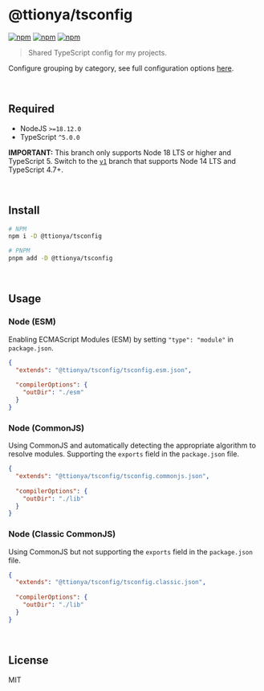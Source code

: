# @ttionya/tsconfig

[![npm](https://img.shields.io/npm/v/@ttionya/tsconfig?label=NPM&logo=npm)](https://www.npmjs.com/package/@ttionya/tsconfig) [![npm](https://img.shields.io/npm/dm/@ttionya/tsconfig?label=Downloads&logo=npm)](https://www.npmjs.com/package/@ttionya/tsconfig) [![npm](https://img.shields.io/npm/l/@ttionya/tsconfig?label=License&logo=npm)](https://github.com/ttionya/tsconfig/blob/master/LICENSE)

> Shared TypeScript config for my projects.

Configure grouping by category, see full configuration options [here](https://www.typescriptlang.org/tsconfig).

<br>

## Required

- NodeJS `>=18.12.0`
- TypeScript `^5.0.0`

**IMPORTANT:** This branch only supports Node 18 LTS or higher and TypeScript 5. Switch to the [`v1`](https://github.com/ttionya/tsconfig/tree/v1) branch that supports Node 14 LTS and TypeScript 4.7+.

<br>

## Install

```bash
# NPM
npm i -D @ttionya/tsconfig

# PNPM
pnpm add -D @ttionya/tsconfig
```

<br>

## Usage

### Node (ESM)

Enabling ECMAScript Modules (ESM) by setting `"type": "module"` in `package.json`.

```json
{
  "extends": "@ttionya/tsconfig/tsconfig.esm.json",
  
  "compilerOptions": {
    "outDir": "./esm"
  }
}
```

### Node (CommonJS)

Using CommonJS and automatically detecting the appropriate algorithm to resolve modules. Supporting the `exports` field in the `package.json` file.

```json
{
  "extends": "@ttionya/tsconfig/tsconfig.commonjs.json",
  
  "compilerOptions": {
    "outDir": "./lib"
  }
}
```

### Node (Classic CommonJS)

Using CommonJS but not supporting the `exports` field in the `package.json` file.

```json
{
  "extends": "@ttionya/tsconfig/tsconfig.classic.json",
  
  "compilerOptions": {
    "outDir": "./lib"
  }
}
```

<br>

## License

MIT
